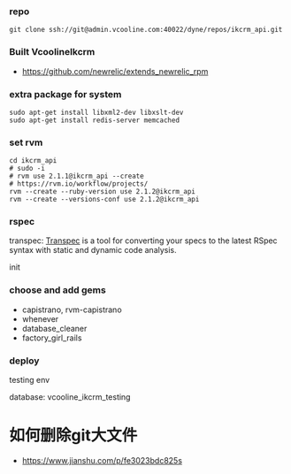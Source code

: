 ### repo

```shell
git clone ssh://git@admin.vcooline.com:40022/dyne/repos/ikcrm_api.git
```

### Built VcoolineIkcrm

- https://github.com/newrelic/extends_newrelic_rpm

### extra package for system

```shell
sudo apt-get install libxml2-dev libxslt-dev
sudo apt-get install redis-server memcached
```

### set rvm

```shell
cd ikcrm_api
# sudo -i
# rvm use 2.1.1@ikcrm_api --create
# https://rvm.io/workflow/projects/
rvm --create --ruby-version use 2.1.2@ikcrm_api
rvm --create --versions-conf use 2.1.2@ikcrm_api
```

### rspec

transpec: [Transpec](https://github.com/yujinakayama/transpec) is a tool for converting your
specs to the latest RSpec syntax with static and dynamic code analysis.

init

### choose and add gems

* capistrano, rvm-capistrano
* whenever
* database_cleaner
* factory_girl_rails

### deploy

testing env

database: vcooline_ikcrm_testing

# 如何删除git大文件
- https://www.jianshu.com/p/fe3023bdc825s
